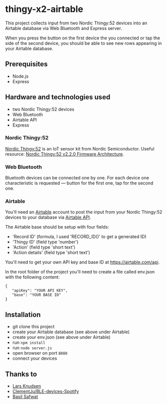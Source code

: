 # thingy-x2-airtable
This project collects input from two Nordic Thingy:52 devices into an Airtable database via Web Bluetooth and Express server.

When you press the button on the first device the you connected or tap the side of the second device, you should be able to see new rows appearing in your Airtable database.

## Prerequisites
* Node.js
* Express

## Hardware and technologies used
* two Nordic Thingy:52 devices
* Web Bluetooth
* Airtable API
* Express

### Nordic Thingy:52
[Nordic Thingy:52](https://www.nordicsemi.com/Software-and-tools/Prototyping-platforms/Nordic-Thingy-52) is an IoT sensor kit from Nordic Semiconductor.
Useful resource: [Nordic Thingy:52 v2.2.0 Firmware Architecture](https://nordicsemiconductor.github.io/Nordic-Thingy52-FW/documentation/firmware_architecture.html).

### Web Bluetooth
Bluetooth devices can be connected one by one. For each device one characteristic is requested — button for the first one, tap for the second one.

### Airtable
You'll need an [Airtable](https://airtable.com/) account to post the input from your Nordic Thingy:52 devices to your database via [Airtable API](https://airtable.com/api).

The Airtable base should be setup with four fields:
* 'Record ID' (formula, I used 'RECORD_ID()' to get a generated ID)
* 'Thingy ID' (field type 'number')
* 'Action' (field type 'short text')
* 'Action details' (field type 'short text')

You'll need to get your own API key and base ID at https://airtable.com/api. 

In the root folder of the project you'll need to create a file called env.json with the following content:
```
{
   "apiKey": "YOUR API KEY",
   "base": "YOUR BASE ID"
}
```

## Installation
* git clone this project
* create your Airtable database (see above under Airtable)
* create your env.json (see above under Airtable)
* run `npm install`
* run `node server.js`
* open browser on port `8080`
* connect your devices

## Thanks to
* [Lars Knudsen](https://github.com/larsgk/)
* [ClementJu/BLE-devices-Spotify](https://github.com/ClementJu/BLE-devices-Spotify)
* [Basil Safwat](http://www.basilsafwat.com/)
